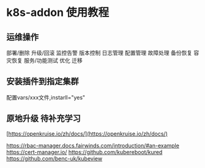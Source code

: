 # k8s-addon 使用教程

## 运维操作
部署/删除
升级/回滚
监控告警
版本控制
日志管理
配置管理
故障处理
备份恢复
容灾恢复
服务/功能测试
优化
迁移


## 安装插件到指定集群
配置vars/xxx文件,instarll="yes"

## 原地升级 待补充学习
[https://openkruise.io/zh/docs/](https://openkruise.io/zh/docs/)

https://rbac-manager.docs.fairwinds.com/introduction/#an-example
https://cert-manager.io/
https://github.com/kubereboot/kured
https://github.com/benc-uk/kubeview